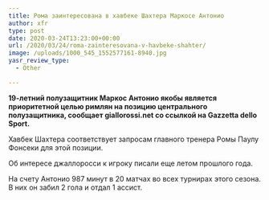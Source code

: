 ```yaml
---
title: Рома заинтересована в хавбеке Шахтера Маркосе Антонио
author: xfr
type: post
date: 2020-03-24T13:23:00+00:00
url: /2020/03/24/roma-zainteresovana-v-havbeke-shahter/
image: /uploads/1000_545_1552577161-8940.jpg
yasr_review_type:
  - Other

---
```

**19-летний полузащитник Маркос Антонио якобы является приоритетной целью римлян на позицию центрального полузащитника, сообщает giallorossi.net со ссылкой на Gazzetta dello Sport.**

Хавбек Шахтера соответствует запросам главного тренера Ромы Паулу Фонсеки для этой позиции.

Об интересе джаллоросси к игроку писали еще летом прошлого года.

На счету Антонио 987 минут в 20 матчах во всех турнирах этого сезона. В них он забил 2 гола и отдал 1 ассист.